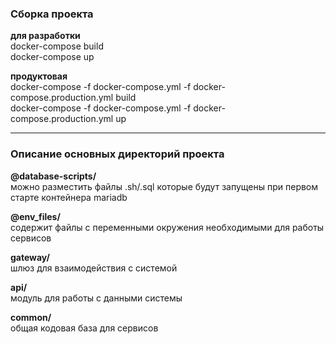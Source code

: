 ### Сборка проекта

**для разработки**\
docker-compose build\
docker-compose up

**продуктовая**\
docker-compose -f docker-compose.yml -f docker-compose.production.yml build\
docker-compose -f docker-compose.yml -f docker-compose.production.yml up

---

### Описание основных директорий проекта

**@database-scripts/**\
можно разместить файлы .sh/.sql которые будут запущены при первом старте контейнера mariadb

**@env_files/**\
содержит файлы с переменными окружения необходимыми для работы сервисов

**gateway/**\
шлюз для взаимодействия с системой

**api/**\
модуль для работы с данными системы

**common/**\
общая кодовая база для сервисов
